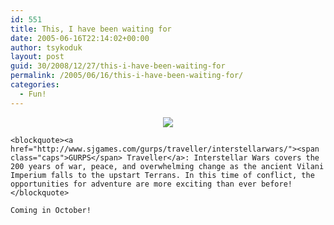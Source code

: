 ```yaml
---
id: 551
title: This, I have been waiting for
date: 2005-06-16T22:14:02+00:00
author: tsykoduk
layout: post
guid: 30/2008/12/27/this-i-have-been-waiting-for
permalink: /2005/06/16/this-i-have-been-waiting-for/
categories:
  - Fun!
---
```

<center><img src="http://www.sjgames.com/gurps/traveller/interstellarwars/img/cover_sm.jpg" /></center>

	<blockquote><a href="http://www.sjgames.com/gurps/traveller/interstellarwars/"><span class="caps">GURPS</span> Traveller</a>: Interstellar Wars covers the 200 years of war, peace, and overwhelming change as the ancient Vilani Imperium falls to the upstart Terrans. In this time of conflict, the opportunities for adventure are more exciting than ever before!</blockquote>

	Coming in October!